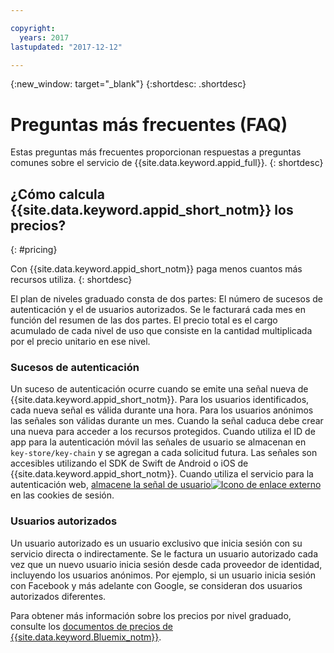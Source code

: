 ```yaml
---

copyright:
  years: 2017
lastupdated: "2017-12-12"

---
```

{:new_window: target="_blank"}
{:shortdesc: .shortdesc}


# Preguntas más frecuentes (FAQ)

Estas preguntas más frecuentes proporcionan respuestas a preguntas comunes sobre el servicio de {{site.data.keyword.appid_full}}.
{: shortdesc}


## ¿Cómo calcula {{site.data.keyword.appid_short_notm}} los precios?
{: #pricing}

Con {{site.data.keyword.appid_short_notm}} paga menos cuantos más recursos utiliza.
{: shortdesc}

El plan de niveles graduado consta de dos partes: El número de sucesos de autenticación y el de usuarios autorizados. Se le facturará cada mes en función del resumen de las dos partes. El precio total es el cargo acumulado de cada nivel de uso que consiste en la cantidad multiplicada por el precio unitario en ese nivel.

### Sucesos de autenticación

Un suceso de autenticación ocurre cuando se emite una señal nueva de {{site.data.keyword.appid_short_notm}}. Para los usuarios identificados, cada nueva señal es válida durante una hora. Para los usuarios anónimos las señales son válidas durante un mes. Cuando la señal caduca debe crear una nueva para acceder a los recursos protegidos. Cuando utiliza el ID de app para la autenticación móvil las señales de usuario se almacenan en `key-store/key-chain` y se agregan a cada solicitud futura. Las señales son accesibles utilizando el SDK de Swift de Android o iOS de {{site.data.keyword.appid_short_notm}}. Cuando utiliza el servicio para la autenticación web, <a href="https://github.com/ibm-cloud-security/appid-serversdk-nodejs" target="_blank">almacene la señal de usuario<img src="../../icons/launch-glyph.svg" alt="Icono de enlace externo"></a> en las cookies de sesión.

### Usuarios autorizados

Un usuario autorizado es un usuario exclusivo que inicia sesión con su servicio directa o indirectamente. Se le factura un usuario autorizado cada vez que un nuevo usuario inicia sesión desde cada proveedor de identidad, incluyendo los usuarios anónimos. Por ejemplo, si un usuario inicia sesión con Facebook y más adelante con Google, se consideran dos usuarios autorizados diferentes.


Para obtener más información sobre los precios por nivel graduado, consulte los [documentos de precios de {{site.data.keyword.Bluemix_notm}}](/docs/pricing/index.html#pricing).
